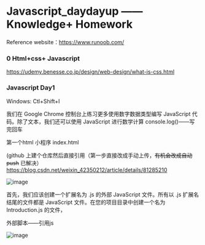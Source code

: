 # Javascript_daydayup —— Knowledge+ Homework 

Reference website：https://www.runoob.com/

### 0 Html+css+ Javascript

https://udemy.benesse.co.jp/design/web-design/what-is-css.html


### Javascript Day1
Windows:
Ctl+Shift+I


我们在 Google Chrome 控制台上练习更多使用数字数据类型编写 JavaScript 代码。除了文本，我们还可以使用 JavaScript 进行数学计算
console.log()——写完回车

第一个html 小程序
index.html

(github 上建个仓库然后直接引用（第一步直接改成手动上传，~~有机会改成自动push~~  已解决）
https://blog.csdn.net/weixin_42350212/article/details/81285210


![image](https://github.com/XianChen1996/Github_pictures/blob/main/js1.png)


首先，我们应该创建一个扩展名为 .js 的外部 JavaScript 文件。所有以 .js 扩展名结尾的文件都是 JavaScript 文件。在您的项目目录中创建一个名为 Introduction.js 的文件，

外部脚本——引用js

![image](https://github.com/XianChen1996/Github_pictures/blob/main/js3.PNG)
